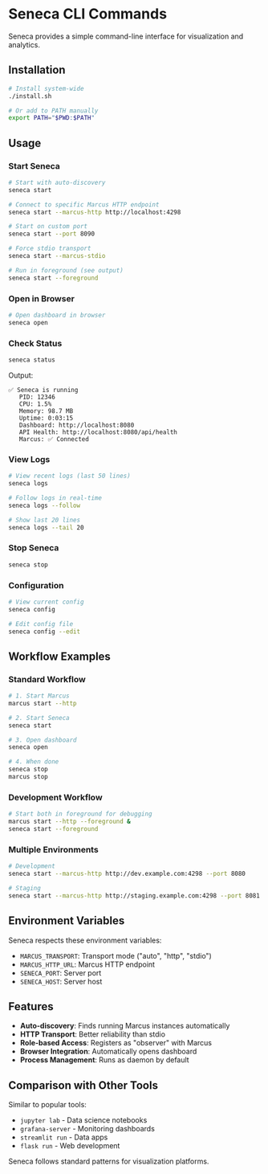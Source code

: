 # Seneca CLI Commands

Seneca provides a simple command-line interface for visualization and analytics.

## Installation

```bash
# Install system-wide
./install.sh

# Or add to PATH manually
export PATH="$PWD:$PATH"
```

## Usage

### Start Seneca

```bash
# Start with auto-discovery
seneca start

# Connect to specific Marcus HTTP endpoint
seneca start --marcus-http http://localhost:4298

# Start on custom port
seneca start --port 8090

# Force stdio transport
seneca start --marcus-stdio

# Run in foreground (see output)
seneca start --foreground
```

### Open in Browser

```bash
# Open dashboard in browser
seneca open
```

### Check Status

```bash
seneca status
```

Output:
```
✅ Seneca is running
   PID: 12346
   CPU: 1.5%
   Memory: 98.7 MB
   Uptime: 0:03:15
   Dashboard: http://localhost:8080
   API Health: http://localhost:8080/api/health
   Marcus: ✅ Connected
```

### View Logs

```bash
# View recent logs (last 50 lines)
seneca logs

# Follow logs in real-time
seneca logs --follow

# Show last 20 lines
seneca logs --tail 20
```

### Stop Seneca

```bash
seneca stop
```

### Configuration

```bash
# View current config
seneca config

# Edit config file
seneca config --edit
```

## Workflow Examples

### Standard Workflow

```bash
# 1. Start Marcus
marcus start --http

# 2. Start Seneca
seneca start

# 3. Open dashboard
seneca open

# 4. When done
seneca stop
marcus stop
```

### Development Workflow

```bash
# Start both in foreground for debugging
marcus start --http --foreground &
seneca start --foreground
```

### Multiple Environments

```bash
# Development
seneca start --marcus-http http://dev.example.com:4298 --port 8080

# Staging
seneca start --marcus-http http://staging.example.com:4298 --port 8081
```

## Environment Variables

Seneca respects these environment variables:

- `MARCUS_TRANSPORT`: Transport mode ("auto", "http", "stdio")
- `MARCUS_HTTP_URL`: Marcus HTTP endpoint
- `SENECA_PORT`: Server port
- `SENECA_HOST`: Server host

## Features

- **Auto-discovery**: Finds running Marcus instances automatically
- **HTTP Transport**: Better reliability than stdio
- **Role-based Access**: Registers as "observer" with Marcus
- **Browser Integration**: Automatically opens dashboard
- **Process Management**: Runs as daemon by default

## Comparison with Other Tools

Similar to popular tools:

- `jupyter lab` - Data science notebooks
- `grafana-server` - Monitoring dashboards  
- `streamlit run` - Data apps
- `flask run` - Web development

Seneca follows standard patterns for visualization platforms.